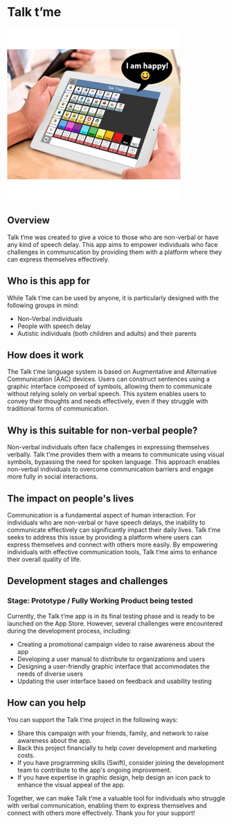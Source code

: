 # Talk t’me

![Talk t’me Screenshot](./tl5vgw9fg9cw0ercx2pt.webp)

## Overview
Talk t’me was created to give a voice to those who are non-verbal or have any kind of speech delay. This app aims to empower individuals who face challenges in communication by providing them with a platform where they can express themselves effectively.

## Who is this app for
While Talk t’me can be used by anyone, it is particularly designed with the following groups in mind:
- Non-Verbal individuals
- People with speech delay
- Autistic individuals (both children and adults) and their parents

## How does it work
The Talk t’me language system is based on Augmentative and Alternative Communication (AAC) devices. Users can construct sentences using a graphic interface composed of symbols, allowing them to communicate without relying solely on verbal speech. This system enables users to convey their thoughts and needs effectively, even if they struggle with traditional forms of communication.

## Why is this suitable for non-verbal people?
Non-verbal individuals often face challenges in expressing themselves verbally. Talk t’me provides them with a means to communicate using visual symbols, bypassing the need for spoken language. This approach enables non-verbal individuals to overcome communication barriers and engage more fully in social interactions.

## The impact on people's lives
Communication is a fundamental aspect of human interaction. For individuals who are non-verbal or have speech delays, the inability to communicate effectively can significantly impact their daily lives. Talk t’me seeks to address this issue by providing a platform where users can express themselves and connect with others more easily. By empowering individuals with effective communication tools, Talk t’me aims to enhance their overall quality of life.

## Development stages and challenges
### Stage: Prototype / Fully Working Product being tested
Currently, the Talk t’me app is in its final testing phase and is ready to be launched on the App Store. However, several challenges were encountered during the development process, including:
- Creating a promotional campaign video to raise awareness about the app
- Developing a user manual to distribute to organizations and users
- Designing a user-friendly graphic interface that accommodates the needs of diverse users
- Updating the user interface based on feedback and usability testing

## How can you help
You can support the Talk t’me project in the following ways:
- Share this campaign with your friends, family, and network to raise awareness about the app.
- Back this project financially to help cover development and marketing costs.
- If you have programming skills (Swift), consider joining the development team to contribute to the app's ongoing improvement.
- If you have expertise in graphic design, help design an icon pack to enhance the visual appeal of the app.

Together, we can make Talk t’me a valuable tool for individuals who struggle with verbal communication, enabling them to express themselves and connect with others more effectively. Thank you for your support!
